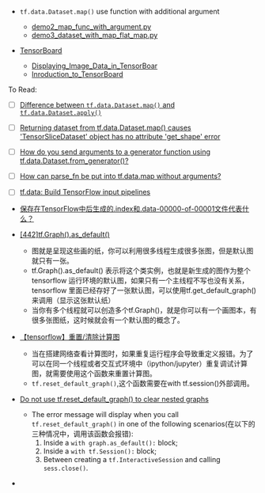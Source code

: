 * `tf.data.Dataset.map()` use function with additional argument
    * [demo2_map_func_with_argument.py](./data/codes/demo2_map_func_with_argument.py)
    * [demo3_dataset_with_map_flat_map.py](./data/codes/demo3_dataset_with_map_flat_map.py)
    
* [TensorBoard](TensorBoard/)
    * [Displaying_Image_Data_in_TensorBoar](TensorBoard/Displaying_Image_Data_in_TensorBoard.md)
    * [Inroduction_to_TensorBoard](TensorBoard/Inroduction_to_TensorBoard.md)

To Read:
- [ ] [Difference between `tf.data.Dataset.map()` and `tf.data.Dataset.apply()`](https://stackoverflow.com/questions/47091726/difference-between-tf-data-dataset-map-and-tf-data-dataset-apply)
- [ ] [Returning dataset from tf.data.Dataset.map() causes 'TensorSliceDataset' object has no attribute 'get_shape' error](https://stackoverflow.com/questions/50809257/returning-dataset-from-tf-data-dataset-map-causes-tensorslicedataset-object)
- [ ] [How do you send arguments to a generator function using tf.data.Dataset.from_generator()?](https://stackoverflow.com/questions/52443273/how-do-you-send-arguments-to-a-generator-function-using-tf-data-dataset-from-gen)
- [ ] [How can parse_fn be put into tf.data.map without arguments? ](https://github.com/tensorflow/tensorflow/issues/23322)
- [ ] [tf.data: Build TensorFlow input pipelines](https://s0www0tensorflow0org.icopy.site/guide/data)


* [保存在TensorFlow中后生成的.index和.data-00000-of-00001文件代表什么？](https://stackoom.com/question/32ufU/%E4%BF%9D%E5%AD%98%E5%9C%A8TensorFlow%E4%B8%AD%E5%90%8E%E7%94%9F%E6%88%90%E7%9A%84-index%E5%92%8C-data-of-%E6%96%87%E4%BB%B6%E4%BB%A3%E8%A1%A8%E4%BB%80%E4%B9%88)

* [[442]tf.Graph().as_default()](https://blog.csdn.net/xc_zhou/article/details/84794226)
  * 图就是呈现这些画的纸，你可以利用很多线程生成很多张图，但是默认图就只有一张。
  * tf.Graph().as_default() 表示将这个类实例，也就是新生成的图作为整个 tensorflow 运行环境的默认图，如果只有一个主线程不写也没有关系，tensorflow 里面已经存好了一张默认图，可以使用tf.get_default_graph()来调用（显示这张默认纸）
  * 当你有多个线程就可以创造多个tf.Graph()，就是你可以有一个画图本，有很多张图纸，这时候就会有一个默认图的概念了。
* [【tensorflow】重置/清除计算图](https://blog.csdn.net/u014636245/article/details/84073239?utm_medium=distribute.pc_relevant.none-task-blog-BlogCommendFromBaidu-3.edu_weight&depth_1-utm_source=distribute.pc_relevant.none-task-blog-BlogCommendFromBaidu-3.edu_weight)
  * 当在搭建网络查看计算图时，如果重复运行程序会导致重定义报错。为了可以在同一个线程或者交互式环境中（ipython/jupyter）重复调试计算图，就需要使用这个函数来重置计算图。
  * `tf.reset_default_graph()`,这个函数需要在with tf.session()外部调用。
* [Do not use tf.reset_default_graph() to clear nested graphs](https://stackoverflow.com/questions/46893824/do-not-use-tf-reset-default-graph-to-clear-nested-graphs)
  * The error message will display when you call `tf.reset_default_graph()` in one of the following scenarios(在以下的三种情况中，调用该函数会报错):
    1. Inside a `with graph.as_default():` block;
    2. Inside a `with tf.Session():` block;
    3. Between creating a `tf.InteractiveSession` and calling `sess.close()`.
* []()

